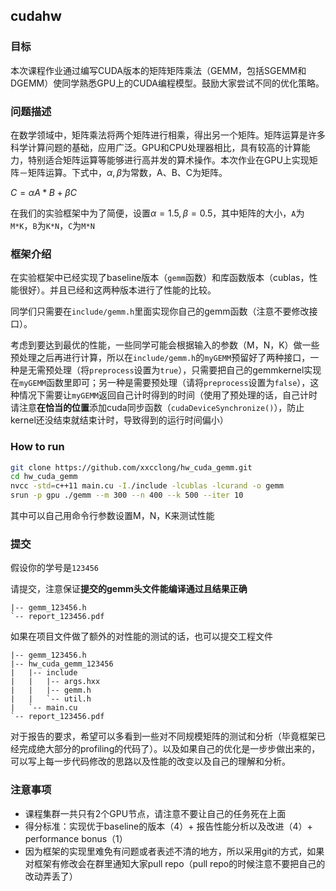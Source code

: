 ## cudahw

### 目标

本次课程作业通过编写CUDA版本的矩阵矩阵乘法（GEMM，包括SGEMM和DGEMM）使同学熟悉GPU上的CUDA编程模型。鼓励大家尝试不同的优化策略。

### 问题描述

在数学领域中，矩阵乘法将两个矩阵进行相乘，得出另一个矩阵。矩阵运算是许多科学计算问题的基础，应用广泛。GPU和CPU处理器相比，具有较高的计算能力，特别适合矩阵运算等能够进行高并发的算术操作。本次作业在GPU上实现矩阵－矩阵运算。下式中，$\alpha,\beta$为常数，A、B、C为矩阵。

$C = \alpha A * B + \beta C$

在我们的实验框架中为了简便，设置$\alpha=1.5 ,\beta = 0.5$，其中矩阵的大小，`A`为`M*K`，`B`为`K*N`，`C`为`M*N`

### 框架介绍

在实验框架中已经实现了baseline版本（`gemm`函数）和库函数版本（cublas，性能很好）。并且已经和这两种版本进行了性能的比较。

同学们只需要在`include/gemm.h`里面实现你自己的gemm函数（注意不要修改接口）。

考虑到要达到最优的性能，一些同学可能会根据输入的参数（M，N，K）做一些预处理之后再进行计算，所以在`include/gemm.h`的`myGEMM`预留好了两种接口，一种是无需预处理（将`preprocess`设置为`true`），只需要把自己的gemmkernel实现在`myGEMM`函数里即可；另一种是需要预处理（请将`preprocess`设置为`false`），这种情况下需要让`myGEMM`返回自己计时得到的时间（使用了预处理的话，自己计时请注意**在恰当的位置**添加cuda同步函数（`cudaDeviceSynchronize()`），防止kernel还没结束就结束计时，导致得到的运行时间偏小）

### How to run

```bash
git clone https://github.com/xxcclong/hw_cuda_gemm.git
cd hw_cuda_gemm
nvcc -std=c++11 main.cu -I./include -lcublas -lcurand -o gemm
srun -p gpu ./gemm --m 300 --n 400 --k 500 --iter 10
```

其中可以自己用命令行参数设置M，N，K来测试性能

### 提交

假设你的学号是`123456`

请提交，注意保证**提交的gemm头文件能编译通过且结果正确**

```
|-- gemm_123456.h
`-- report_123456.pdf
```

如果在项目文件做了额外的对性能的测试的话，也可以提交工程文件

```
|-- gemm_123456.h
|-- hw_cuda_gemm_123456
|   |-- include
|   |   |-- args.hxx
|   |   |-- gemm.h
|   |   `-- util.h
|   `-- main.cu
`-- report_123456.pdf
```

对于报告的要求，希望可以多看到一些对不同规模矩阵的测试和分析（毕竟框架已经完成绝大部分的profiling的代码了）。以及如果自己的优化是一步步做出来的，可以写上每一步代码修改的思路以及性能的改变以及自己的理解和分析。

### 注意事项

* 课程集群一共只有2个GPU节点，请注意不要让自己的任务死在上面
* 得分标准：实现优于baseline的版本（4）+ 报告性能分析以及改进（4）+ performance bonus（1）
* 因为框架的实现里难免有问题或者表述不清的地方，所以采用git的方式，如果对框架有修改会在群里通知大家pull repo（pull repo的时候注意不要把自己的改动弄丢了）
